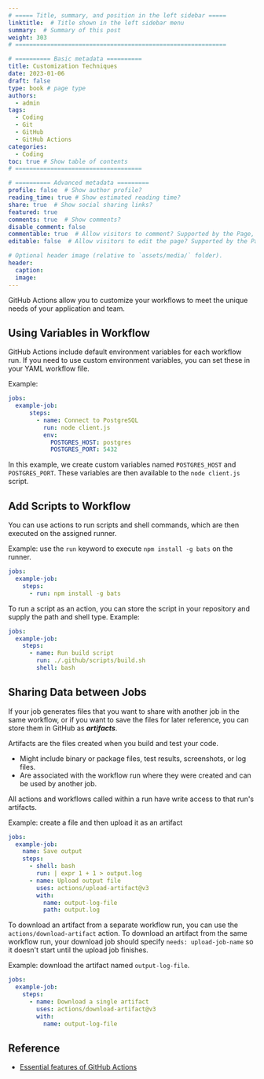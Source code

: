 ```yaml
---
# ===== Title, summary, and position in the left sidebar =====
linktitle:  # Title shown in the left sidebar menu
summary:  # Summary of this post
weight: 303
# ============================================================

# ========== Basic metadata ==========
title: Customization Techniques
date: 2023-01-06
draft: false
type: book # page type
authors:
  - admin
tags:
  - Coding
  - Git
  - GitHub
  - GitHub Actions
categories:
  - Coding
toc: true # Show table of contents
# ====================================

# ========== Advanced metadata =========
profile: false  # Show author profile?
reading_time: true # Show estimated reading time?
share: true  # Show social sharing links?
featured: true
comments: true  # Show comments?
disable_comment: false
commentable: true  # Allow visitors to comment? Supported by the Page, Post, and Book content types.
editable: false  # Allow visitors to edit the page? Supported by the Page, Post, and Book content types.

# Optional header image (relative to `assets/media/` folder).
header:
  caption: 
  image:  
---
```


GitHub Actions allow you to customize your workflows to meet the unique needs of your application and team.

## Using Variables in Workflow

GitHub Actions include default environment variables for each workflow run. If you need to use custom environment variables, you can set these in your YAML workflow file.

Example:

```yaml
jobs:
  example-job:
      steps:
        - name: Connect to PostgreSQL
          run: node client.js
          env:
            POSTGRES_HOST: postgres
            POSTGRES_PORT: 5432
```

In this example, we create custom variables named `POSTGRES_HOST` and `POSTGRES_PORT`. These variables are then available to the `node client.js` script.

## Add Scripts to Workflow

You can use actions to run scripts and shell commands, which are then executed on the assigned runner. 

Example: use the `run` keyword to execute `npm install -g bats` on the runner.

```yaml
jobs:
  example-job:
    steps:
      - run: npm install -g bats
```

To run a script as an action, you can store the script in your repository and supply the path and shell type. Example:

```yaml
jobs:
  example-job:
    steps:
      - name: Run build script
        run: ./.github/scripts/build.sh
        shell: bash
```

## Sharing Data between Jobs

If your job generates files that you want to share with another job in the same workflow, or if you want to save the files for later reference, you can store them in GitHub as ***artifacts***.

Artifacts are the files created when you build and test your code.

- Might include binary or package files, test results, screenshots, or log files. 
- Are associated with the workflow run where they were created and can be used by another job.

All actions and workflows called within a run have write access to that run's artifacts.

Example: create a file and then upload it as an artifact

```yaml
jobs:
  example-job:
    name: Save output
    steps:
      - shell: bash
        run: | expr 1 + 1 > output.log
      - name: Upload output file
        uses: actions/upload-artifact@v3
        with:
          name: output-log-file
          path: output.log
```

To download an artifact from a separate workflow run, you can use the `actions/download-artifact` action. To download an artifact from the same workflow run, your download job should specify `needs: upload-job-name` so it doesn't start until the upload job finishes.

Example: download the artifact named `output-log-file`.

```yaml
jobs:
  example-job:
    steps:
      - name: Download a single artifact
        uses: actions/download-artifact@v3
        with:
          name: output-log-file
```

## Reference

- [Essential features of GitHub Actions](https://docs.github.com/en/actions/learn-github-actions/essential-features-of-github-actions)